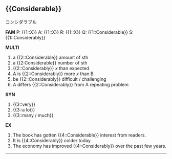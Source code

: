 ## {{Considerable}}
コンシダラブル


**FAM**
P: {{1::X}}
A: {{1::X}}
R: {{1::X}}
Q: {{1::Considerable}}
S: {{1::Considerably}} 

**MULTI**
1. a {{2::Considerable}} amount of sth
2. a {{2:Considerable}} number of sth
3. {{2::Considerably}} _x_ than expected 
4. A is {{2::Considerably}} more _x_ than B
5. be {{2::Considerably}}  difficult / challenging
6. A differs {{2::Considerably}} from A repeating problem

**SYN**
1. {{3::very}}
2. {{3::a lot}}
3. {{3::many / much}}

**EX**
1. The book has gotten {{4::Considerable}} interest from readers. 
2. It is {{4::Considerably}} colder today. 
3. The economy has improved {{4::Considerably}} over the past few years.
---
